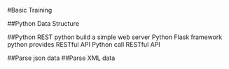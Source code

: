 #Basic Training 

##Python Data Structure

##Python REST
    python build a simple web server
    Python Flask framework
    python provides RESTful API
    Python call RESTful API
    
##Parse json data
##Parse XML data
